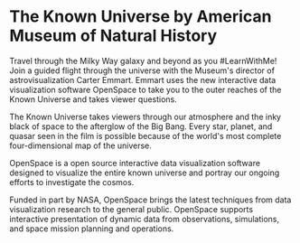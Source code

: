 # The Known Universe by American Museum of Natural History

Travel through the Milky Way galaxy and beyond as you #LearnWithMe! Join a guided flight through the universe with the Museum's director of astrovisualization Carter Emmart. Emmart uses the new interactive data visualization software OpenSpace to take you to the outer reaches of the Known Universe and takes viewer questions.

The Known Universe takes viewers through our atmosphere and the inky black of space to the afterglow of the Big Bang. Every star, planet, and quasar seen in the film is possible because of the world's most complete four-dimensional map of the universe.

OpenSpace is a open source interactive data visualization software designed to visualize the entire known universe and portray our ongoing efforts to investigate the cosmos.

Funded in part by NASA, OpenSpace brings the latest techniques from data visualization research to the general public. OpenSpace supports interactive presentation of dynamic data from observations, simulations, and space mission planning and operations.